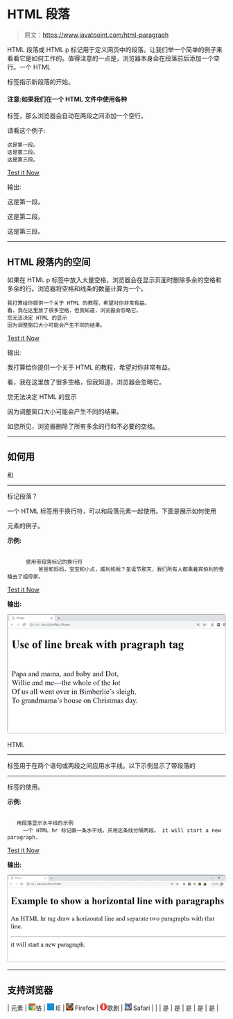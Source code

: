 # HTML 段落

> 原文：<https://www.javatpoint.com/html-paragraph>

HTML 段落或 HTML p 标记用于定义网页中的段落。让我们举一个简单的例子来看看它是如何工作的。值得注意的一点是，浏览器本身会在段落前后添加一个空行。一个 HTML

标签指示新段落的开始。

#### 注意:如果我们在一个 HTML 文件中使用各种

标签，那么浏览器会自动在两段之间添加一个空行。

请看这个例子:

```
这是第一段。
这是第二段。
这是第三段。

```

[Test it Now](https://www.javatpoint.com/oprweb/test.jsp?filename=htmlparagraph1)

输出:

这是第一段。

这是第二段。

这是第三段。

* * *

## HTML 段落内的空间

如果在 HTML p 标签中放入大量空格，浏览器会在显示页面时删除多余的空格和多余的行。浏览器将空格和线条的数量计算为一个。

```
我打算给你提供一个关于 HTML 的教程，希望对你非常有益。
看，我在这里放了很多空格，但我知道，浏览器会忽略它。
您无法决定 HTML 的显示
因为调整窗口大小可能会产生不同的结果。

```

[Test it Now](https://www.javatpoint.com/oprweb/test.jsp?filename=htmlparagraph2)

输出:

我打算给你提供一个关于 HTML 的教程，希望对你非常有益。

看，我在这里放了很多空格，但我知道，浏览器会忽略它。

您无法决定 HTML 的显示

因为调整窗口大小可能会产生不同的结果。

如您所见，浏览器删除了所有多余的行和不必要的空格。

* * *

## 如何用
和

* * *

标记段落？

一个 HTML
标签用于换行符，可以和段落元素一起使用。下面是展示如何使用

元素的例子。

**示例:**

```

      使用带段落标记的换行符
          爸爸和妈妈，宝宝和小点，威利和我？圣诞节那天，我们所有人都乘着宾伯利的雪橇去了祖母家。

```

[Test it Now](https://www.javatpoint.com/oprweb/test.jsp?filename=htmlparagraph3)

**输出:**

![HTML Paragraph](img/10e7b231093b40648b324189a98230a0.png)

HTML

* * *

标签用于在两个语句或两段之间应用水平线。以下示例显示了带段落的

* * *

标签的使用。

**示例:**

```

   用段落显示水平线的示例
     一个 HTML hr 标记画一条水平线，并用这条线分隔两段。 it will start a new paragraph.

```

[Test it Now](https://www.javatpoint.com/oprweb/test.jsp?filename=htmlparagraph4)

**输出:**

![HTML Paragraph](img/ec0d36fd20222499b96d43a30ccb6d13.png)

* * *

## 支持浏览器

| 元素 | ![chrome browser](img/4fbdc93dc2016c5049ed108e7318df19.png)铬 | ![ie browser](img/83dd23df1fe8373fd5bf054b2c1dd88b.png) IE | ![firefox browser](img/4f001fff393888a8a807ed29b28145d1.png) Firefox | ![opera browser](img/6cad4a592cc69a052056a0577b4aac65.png)歌剧 | ![safari browser](img/a0f6a9711a92203c5dc5c127fe9c9fca.png) Safari |
|  | 是 | 是 | 是 | 是 | 是 |
